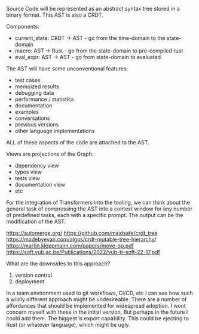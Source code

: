 Source Code will be represented as an abstract syntax tree stored in a binary format.
This AST is also a CRDT.

Components:

- current_state: CRDT -> AST - go from the time-domain to the state-domain
- macro: AST -> Rust - go from the state-domain to pre-compiled rust 
- eval_expr: AST -> AST - go from state-domain to evaluated

The AST will have some unconventional features:

- test cases
- memoized results
- debugging data
- performance / statistics 
- documentation
- examples
- conversations
- previous versions
- other language implementations

ALL of these aspects of the code are attached to the AST. 

Views are projections of the Graph:

- dependency view
- types view
- tests view
- documentation view
- etc

For the integration of Transformers into the tooling, we can think about the general task of compressing
the AST into a context window for any number of predefined tasks, each with a specific prompt. The output
can be the modification of the AST. 


https://automerge.org/
https://github.com/maidsafe/crdt_tree
https://madebyevan.com/algos/crdt-mutable-tree-hierarchy/
https://martin.kleppmann.com/papers/move-op.pdf
https://soft.vub.ac.be/Publications/2022/vub-tr-soft-22-17.pdf


What are the downsides to this approach?

1. version control
2. deployment

In a team environment used to git workflows, CI/CD, etc I can see how such a wildly different approach might be undesireable. There are a number of affordances that should be implemented for widespread adoption. I wont concern myself with these in the initial version, But perhaps in the future I could add them. The biggest is export capability. This could be ejecting to Rust (or whatever language), which might be ugly. 

